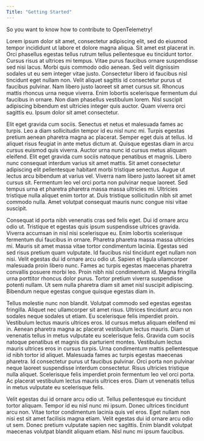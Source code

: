 ```yaml
---
Title: "Getting Started"
---
```


So you want to know how to contribute to OpenTelemetry! 

Lorem ipsum dolor sit amet, consectetur adipiscing elit, sed do eiusmod tempor incididunt ut labore et dolore magna aliqua. Sit amet est placerat in. Orci phasellus egestas tellus rutrum tellus pellentesque eu tincidunt tortor. Cursus risus at ultrices mi tempus. Vitae purus faucibus ornare suspendisse sed nisi lacus. Morbi quis commodo odio aenean. Sed velit dignissim sodales ut eu sem integer vitae justo. Consectetur libero id faucibus nisl tincidunt eget nullam non. Velit aliquet sagittis id consectetur purus ut faucibus pulvinar. Nam libero justo laoreet sit amet cursus sit. Rhoncus mattis rhoncus urna neque viverra. Enim lobortis scelerisque fermentum dui faucibus in ornare. Non diam phasellus vestibulum lorem. Nisl suscipit adipiscing bibendum est ultricies integer quis auctor. Quam viverra orci sagittis eu. Ipsum dolor sit amet consectetur.

Elit eget gravida cum sociis. Senectus et netus et malesuada fames ac turpis. Leo a diam sollicitudin tempor id eu nisl nunc mi. Turpis egestas pretium aenean pharetra magna ac placerat. Semper eget duis at tellus. Id aliquet risus feugiat in ante metus dictum at. Quisque egestas diam in arcu cursus euismod quis viverra. Auctor urna nunc id cursus metus aliquam eleifend. Elit eget gravida cum sociis natoque penatibus et magnis. Libero nunc consequat interdum varius sit amet mattis. Sit amet consectetur adipiscing elit pellentesque habitant morbi tristique senectus. Augue ut lectus arcu bibendum at varius vel. Viverra nam libero justo laoreet sit amet cursus sit. Fermentum leo vel orci porta non pulvinar neque laoreet. Sed tempus urna et pharetra pharetra massa massa ultricies mi. Ultricies tristique nulla aliquet enim tortor at. Duis tristique sollicitudin nibh sit amet commodo nulla. Amet volutpat consequat mauris nunc congue nisi vitae suscipit.

Consequat id porta nibh venenatis cras sed felis eget. Dui id ornare arcu odio ut. Tristique et egestas quis ipsum suspendisse ultrices gravida. Viverra accumsan in nisl nisi scelerisque eu. Enim lobortis scelerisque fermentum dui faucibus in ornare. Pharetra pharetra massa massa ultricies mi. Mauris sit amet massa vitae tortor condimentum lacinia. Egestas sed sed risus pretium quam vulputate. Id faucibus nisl tincidunt eget nullam non nisi. Velit egestas dui id ornare arcu odio ut. Sapien et ligula ullamcorper malesuada proin libero nunc. Fames ac turpis egestas maecenas pharetra convallis posuere morbi leo. Proin nibh nisl condimentum id. Magna fringilla urna porttitor rhoncus dolor purus. Tortor pretium viverra suspendisse potenti nullam. Ut sem nulla pharetra diam sit amet nisl suscipit adipiscing. Bibendum neque egestas congue quisque egestas diam in.

Tellus molestie nunc non blandit. Volutpat commodo sed egestas egestas fringilla. Aliquet nec ullamcorper sit amet risus. Ultrices tincidunt arcu non sodales neque sodales ut etiam. Eu scelerisque felis imperdiet proin. Vestibulum lectus mauris ultrices eros. Id cursus metus aliquam eleifend mi in. Aenean pharetra magna ac placerat vestibulum lectus mauris. Diam ut venenatis tellus in metus vulputate eu scelerisque felis. Gravida cum sociis natoque penatibus et magnis dis parturient montes. Vestibulum lectus mauris ultrices eros in cursus turpis. Urna condimentum mattis pellentesque id nibh tortor id aliquet. Malesuada fames ac turpis egestas maecenas pharetra. Id consectetur purus ut faucibus pulvinar. Orci porta non pulvinar neque laoreet suspendisse interdum consectetur. Risus ultricies tristique nulla aliquet. Scelerisque felis imperdiet proin fermentum leo vel orci porta. Ac placerat vestibulum lectus mauris ultrices eros. Diam ut venenatis tellus in metus vulputate eu scelerisque felis.

Velit egestas dui id ornare arcu odio ut. Tellus pellentesque eu tincidunt tortor aliquam. Tempor id eu nisl nunc mi ipsum. Donec ultrices tincidunt arcu non. Vitae tortor condimentum lacinia quis vel eros. Eget nullam non nisi est sit amet facilisis magna etiam. Velit egestas dui id ornare arcu odio ut sem. Donec pretium vulputate sapien nec sagittis. Enim blandit volutpat maecenas volutpat blandit aliquam etiam. Nisl nunc mi ipsum faucibus.
